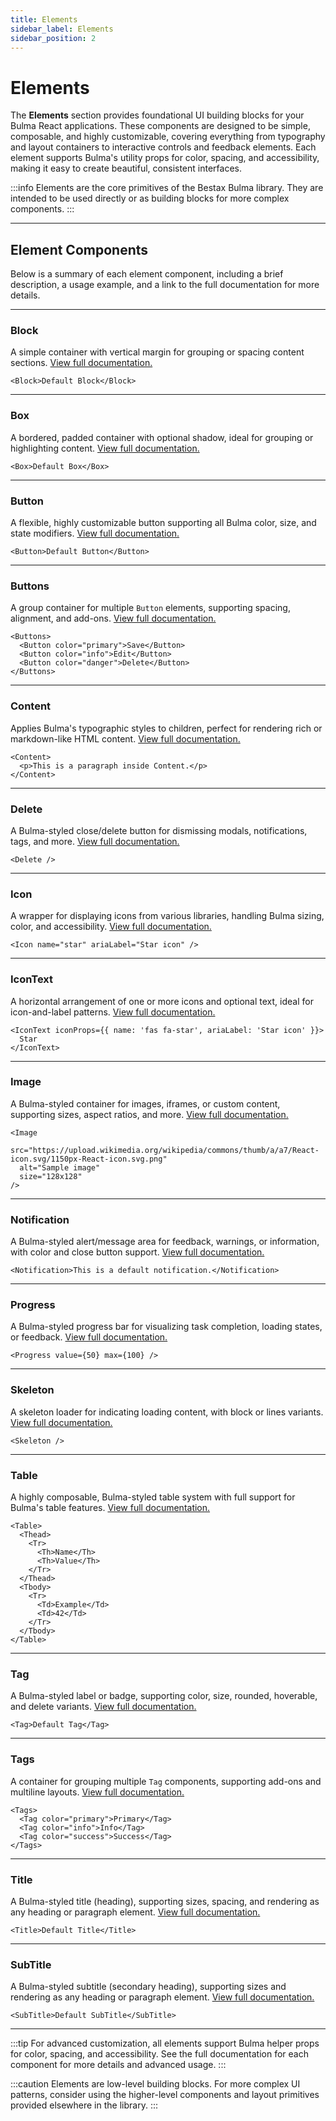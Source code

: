 ```yaml
---
title: Elements
sidebar_label: Elements
sidebar_position: 2
---
```


# Elements

The **Elements** section provides foundational UI building blocks for your Bulma React applications. These components are designed to be simple, composable, and highly customizable, covering everything from typography and layout containers to interactive controls and feedback elements. Each element supports Bulma's utility props for color, spacing, and accessibility, making it easy to create beautiful, consistent interfaces.

:::info
Elements are the core primitives of the Bestax Bulma library. They are intended to be used directly or as building blocks for more complex components.
:::

---

## Element Components

Below is a summary of each element component, including a brief description, a usage example, and a link to the full documentation for more details.

---

### Block

A simple container with vertical margin for grouping or spacing content sections. [View full documentation.](../../api/elements/block.md)

```tsx live
<Block>Default Block</Block>
```

---

### Box

A bordered, padded container with optional shadow, ideal for grouping or highlighting content. [View full documentation.](../../api/elements/box.md)

```tsx live
<Box>Default Box</Box>
```

---

### Button

A flexible, highly customizable button supporting all Bulma color, size, and state modifiers. [View full documentation.](../../api/elements/button.md)

```tsx live
<Button>Default Button</Button>
```

---

### Buttons

A group container for multiple `Button` elements, supporting spacing, alignment, and add-ons. [View full documentation.](../../api/elements/buttons.md)

```tsx live
<Buttons>
  <Button color="primary">Save</Button>
  <Button color="info">Edit</Button>
  <Button color="danger">Delete</Button>
</Buttons>
```

---

### Content

Applies Bulma's typographic styles to children, perfect for rendering rich or markdown-like HTML content. [View full documentation.](../../api/elements/content.md)

```tsx live
<Content>
  <p>This is a paragraph inside Content.</p>
</Content>
```

---

### Delete

A Bulma-styled close/delete button for dismissing modals, notifications, tags, and more. [View full documentation.](../../api/elements/delete.md)

```tsx live
<Delete />
```

---

### Icon

A wrapper for displaying icons from various libraries, handling Bulma sizing, color, and accessibility. [View full documentation.](../../api/elements/icon.md)

```tsx live
<Icon name="star" ariaLabel="Star icon" />
```

---

### IconText

A horizontal arrangement of one or more icons and optional text, ideal for icon-and-label patterns. [View full documentation.](../../api/elements/icontext.md)

```tsx live
<IconText iconProps={{ name: 'fas fa-star', ariaLabel: 'Star icon' }}>
  Star
</IconText>
```

---

### Image

A Bulma-styled container for images, iframes, or custom content, supporting sizes, aspect ratios, and more. [View full documentation.](../../api/elements/image.md)

```tsx live
<Image
  src="https://upload.wikimedia.org/wikipedia/commons/thumb/a/a7/React-icon.svg/1150px-React-icon.svg.png"
  alt="Sample image"
  size="128x128"
/>
```

---

### Notification

A Bulma-styled alert/message area for feedback, warnings, or information, with color and close button support. [View full documentation.](../../api/elements/notification.md)

```tsx live
<Notification>This is a default notification.</Notification>
```

---

### Progress

A Bulma-styled progress bar for visualizing task completion, loading states, or feedback. [View full documentation.](../../api/elements/progress.md)

```tsx live
<Progress value={50} max={100} />
```

---

### Skeleton

A skeleton loader for indicating loading content, with block or lines variants. [View full documentation.](../../api/elements/skeleton.md)

```tsx live
<Skeleton />
```

---

### Table

A highly composable, Bulma-styled table system with full support for Bulma's table features. [View full documentation.](../../api/elements/table.md)

```tsx live
<Table>
  <Thead>
    <Tr>
      <Th>Name</Th>
      <Th>Value</Th>
    </Tr>
  </Thead>
  <Tbody>
    <Tr>
      <Td>Example</Td>
      <Td>42</Td>
    </Tr>
  </Tbody>
</Table>
```

---

### Tag

A Bulma-styled label or badge, supporting color, size, rounded, hoverable, and delete variants. [View full documentation.](../../api/elements/tag.md)

```tsx live
<Tag>Default Tag</Tag>
```

---

### Tags

A container for grouping multiple `Tag` components, supporting add-ons and multiline layouts. [View full documentation.](../../api/elements/tags.md)

```tsx live
<Tags>
  <Tag color="primary">Primary</Tag>
  <Tag color="info">Info</Tag>
  <Tag color="success">Success</Tag>
</Tags>
```

---

### Title

A Bulma-styled title (heading), supporting sizes, spacing, and rendering as any heading or paragraph element. [View full documentation.](../../api/elements/title.md)

```tsx live
<Title>Default Title</Title>
```

---

### SubTitle

A Bulma-styled subtitle (secondary heading), supporting sizes and rendering as any heading or paragraph element. [View full documentation.](../../api/elements/subtitle.md)

```tsx live
<SubTitle>Default SubTitle</SubTitle>
```

---

:::tip
For advanced customization, all elements support Bulma helper props for color, spacing, and accessibility. See the full documentation for each component for more details and advanced usage.
:::

:::caution
Elements are low-level building blocks. For more complex UI patterns, consider using the higher-level components and layout primitives provided elsewhere in the library.
:::
